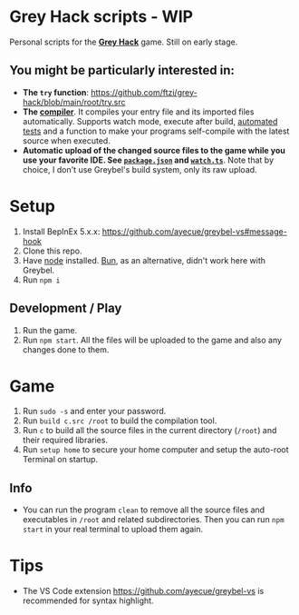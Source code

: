 # Grey Hack scripts - WIP

Personal scripts for the **[Grey Hack](https://store.steampowered.com/app/605230/Grey_Hack/)** game. Still on early stage.

## **You might be particularly interested in:**
- **The `try` function**: https://github.com/ftzi/grey-hack/blob/main/root/try.src
- **The [compiler](https://github.com/ftzi/grey-hack/blob/main/root/c.src)**. It compiles your entry file and its imported files automatically. Supports watch mode, execute after build, [automated tests](https://github.com/ftzi/grey-hack/blob/main/root/utils/test.src) and a function to make your programs self-compile with the latest source when executed.
- **Automatic upload of the changed source files to the game while you use your favorite IDE. See [`package.json`](https://github.com/ftzi/grey-hack/blob/main/package.json) and [`watch.ts`](https://github.com/ftzi/grey-hack/blob/main/watch.ts)**. Note that by choice, I don't use Greybel's build system, only its raw upload.

# Setup
1) Install BepInEx 5.x.x: https://github.com/ayecue/greybel-vs#message-hook
1) Clone this repo.
1) Have [node](https://nodejs.org/en) installed. [Bun](https://bun.sh/), as an alternative, didn't work here with Greybel.
1) Run `npm i`

## Development / Play
1) Run the game.
1) Run `npm start`. All the files will be uploaded to the game and also any changes done to them.

# Game
1) Run `sudo -s` and enter your password.
1) Run `build c.src /root` to build the compilation tool.
1) Run `c` to build all the source files in the current directory (`/root`) and their required libraries.
1) Run `setup home` to secure your home computer and setup the auto-root Terminal on startup.

## Info
- You can run the program `clean` to remove all the source files and executables in `/root` and related subdirectories. Then you can run `npm start` in your real terminal to upload them again.

# Tips
- The VS Code extension https://github.com/ayecue/greybel-vs is recommended for syntax highlight.
